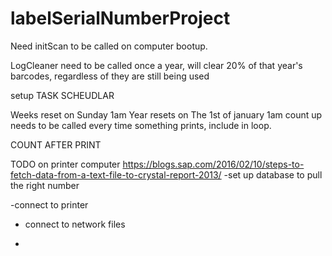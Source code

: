 # labelSerialNumberProject

Need initScan to be called on computer bootup. 

LogCleaner need to be called once a year, will clear 20% of that year's barcodes, regardless of they are still being used


setup TASK SCHEUDLAR

Weeks reset on Sunday 1am
Year resets on The 1st of january 1am
count up needs to be called every time something prints, include in loop.

COUNT AFTER PRINT

TODO on printer computer
https://blogs.sap.com/2016/02/10/steps-to-fetch-data-from-a-text-file-to-crystal-report-2013/
-set up database to pull the right number

-connect to printer

- connect to network files

-